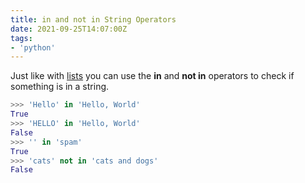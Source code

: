 ```yaml
---
title: in and not in String Operators
date: 2021-09-25T14:07:00Z
tags:
- 'python'
---
```


Just like with [lists](20210913183709-list.md) you can use the **in** and **not
in** operators to check if something is in a string.

```python
>>> 'Hello' in 'Hello, World'
True
>>> 'HELLO' in 'Hello, World'
False
>>> '' in 'spam'
True
>>> 'cats' not in 'cats and dogs'
False
```
